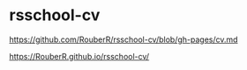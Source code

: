 # rsschool-cv
https://github.com/RouberR/rsschool-cv/blob/gh-pages/cv.md

https://RouberR.github.io/rsschool-cv/
